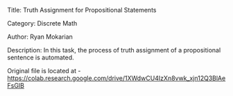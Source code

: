 Title: Truth Assignment for Propositional Statements

Category: Discrete Math

Author: Ryan Mokarian

Description:
In this task, the process of truth assignment of a propositional sentence is automated.

Original file is located at
    - https://colab.research.google.com/drive/1XWdwCU4IzXn8vwk_xjn12Q3BlAeFsGIB
